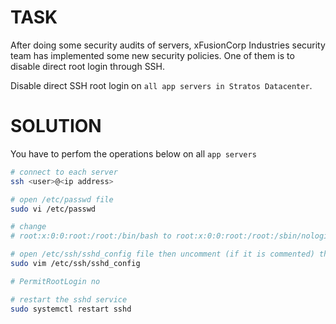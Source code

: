 # TASK

After doing some security audits of servers, xFusionCorp Industries security team has implemented some new security policies. One of them is to disable direct root login through SSH.

Disable direct SSH root login on `all app servers in Stratos Datacenter`.

# SOLUTION

You have to perfom the operations below on all `app servers`

```bash
# connect to each server
ssh <user>@<ip address>

# open /etc/passwd file
sudo vi /etc/passwd

# change
# root:x:0:0:root:/root:/bin/bash to root:x:0:0:root:/root:/sbin/nologin

# open /etc/ssh/sshd_config file then uncomment (if it is commented) the directive `PermitRootLogin` and set its value to `no`
sudo vim /etc/ssh/sshd_config

# PermitRootLogin no

# restart the sshd service
sudo systemctl restart sshd
```
